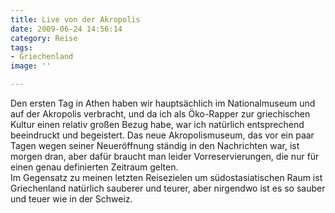 ```yaml
---
title: Live von der Akropolis
date: 2009-06-24 14:56:14
category: Reise
tags:
- Griechenland
image: ''

---
```


Den ersten Tag in Athen haben wir hauptsächlich im Nationalmuseum und auf der Akropolis verbracht, und da ich als Öko-Rapper zur griechischen Kultur einen relativ großen Bezug habe, war ich natürlich entsprechend beeindruckt und begeistert. Das neue Akropolismuseum, das vor ein paar Tagen wegen seiner Neueröffnung ständig in den Nachrichten war, ist morgen dran, aber dafür braucht man leider Vorreservierungen, die nur für einen genau definierten Zeitraum gelten.  
Im Gegensatz zu meinen letzten Reisezielen um südostasiatischen Raum ist Griechenland natürlich sauberer und teurer, aber nirgendwo ist es so sauber und teuer wie in der Schweiz.
